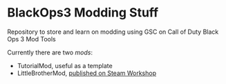 # BlackOps3 Modding Stuff
Repository to store and learn on modding using GSC on Call of Duty Black Ops 3 Mod Tools

Currently there are two *mods*:
- TutorialMod, useful as a template
- LittleBrotherMod, [published on Steam Workshop](https://steamcommunity.com/sharedfiles/filedetails/?id=3021782868)
